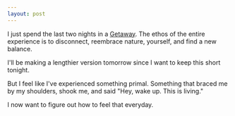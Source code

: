 ```yaml
---
layout: post
---
```


I just spend the last two nights in a [Getaway](https://getaway.house/). The ethos of the entire experience is to disconnect, reembrace nature, yourself, and find a new balance. 

I'll be making a lengthier version tomorrow since I want to keep this short tonight. 

But I feel like I've experienced something primal. Something that braced me by my shoulders, shook me, and said "Hey, wake up. This is living." 

I now want to figure out how to feel that everyday. 